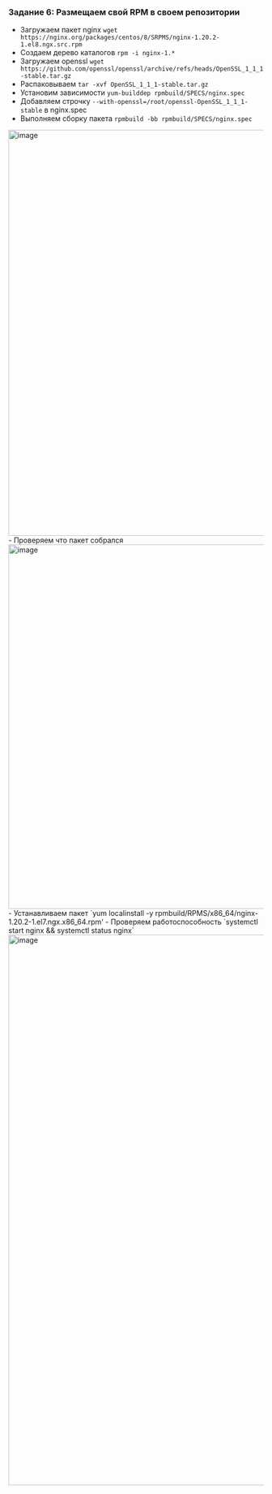 ### Задание 6: Размещаем свой RPM в своем репозитории 

- Загружаем пакет nginx `wget https://nginx.org/packages/centos/8/SRPMS/nginx-1.20.2-1.el8.ngx.src.rpm`
- Создаем дерево каталогов `rpm -i nginx-1.*`
- Загружаем openssl `wget https://github.com/openssl/openssl/archive/refs/heads/OpenSSL_1_1_1-stable.tar.gz`
- Распаковываем `tar -xvf OpenSSL_1_1_1-stable.tar.gz`
- Установим зависимости `yum-builddep rpmbuild/SPECS/nginx.spec`
- Добавляем строчку `--with-openssl=/root/openssl-OpenSSL_1_1_1-stable` в nginx.spec
- Выполняем сборку пакета `rpmbuild -bb rpmbuild/SPECS/nginx.spec`
<img width="800" alt="image" src="https://github.com/Egor-Ozhmegoff/AdministratorLinux.Professional/assets/71369321/99a8526d-d716-438f-ab68-e3693a12cd4a">
- Проверяем что пакет собрался
<img width="718" alt="image" src="https://github.com/Egor-Ozhmegoff/AdministratorLinux.Professional/assets/71369321/96ce3dc7-57b1-4d90-adff-ac2f79fb7b8d">
- Устанавливаем пакет `yum localinstall -y rpmbuild/RPMS/x86_64/nginx-1.20.2-1.el7.ngx.x86_64.rpm'
- Проверяем работоспособность `systemctl start nginx && systemctl status nginx`
<img width="1085" alt="image" src="https://github.com/Egor-Ozhmegoff/AdministratorLinux.Professional/assets/71369321/4f15966f-356c-4bf4-8cc3-28d2288e2fd3">
